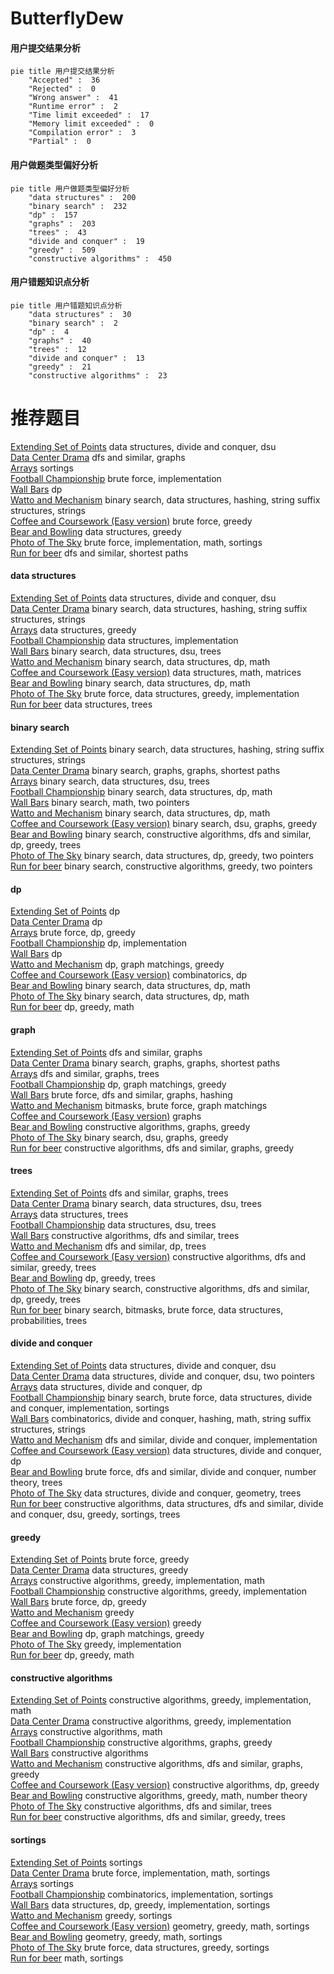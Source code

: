 # ButterflyDew
<!-- tabs:start -->
#### **用户提交结果分析**

```mermaid
pie title 用户提交结果分析
    "Accepted" :  36
    "Rejected" :  0
    "Wrong answer" :  41
    "Runtime error" :  2
    "Time limit exceeded" :  17
    "Memory limit exceeded" :  0
    "Compilation error" :  3
    "Partial" :  0
```
#### **用户做题类型偏好分析**

```mermaid
pie title 用户做题类型偏好分析
    "data structures" :  200
    "binary search" :  232
    "dp" :  157
    "graphs" :  203
    "trees" :  43
    "divide and conquer" :  19
    "greedy" :  509
    "constructive algorithms" :  450
```
#### **用户错题知识点分析**

```mermaid
pie title 用户错题知识点分析
    "data structures" :  30
    "binary search" :  2
    "dp" :  4
    "graphs" :  40
    "trees" :  12
    "divide and conquer" :  13
    "greedy" :  21
    "constructive algorithms" :  23
```
<!-- tabs:end -->
# 推荐题目
[Extending Set of Points](http://codeforces.com/problemset/problem/1140/F)		data structures,
                        divide and conquer,
                        dsu		  
[Data Center Drama](http://codeforces.com/problemset/problem/527/E)		dfs and similar,
                        graphs		  
[Arrays](http://codeforces.com/problemset/problem/572/A)		sortings		  
[Football Championship](http://codeforces.com/problemset/problem/200/C)		brute force,
                        implementation		  
[Wall Bars](http://codeforces.com/problemset/problem/268/D)		dp		  
[Watto and Mechanism](http://codeforces.com/problemset/problem/514/C)		binary search,
                        data structures,
                        hashing,
                        string suffix structures,
                        strings		  
[Coffee and Coursework (Easy version)](http://codeforces.com/problemset/problem/1118/D1)		brute force,
                        greedy		  
[Bear and Bowling](http://codeforces.com/problemset/problem/573/E)		data structures,
                        greedy		  
[Photo of The Sky](https://codeforces.com/contest/1013/problem/C)		brute force,
                        implementation,
                        math,
                        sortings		  
[Run for beer](http://codeforces.com/problemset/problem/575/G)		dfs and similar,
                        shortest paths		  
<!-- tabs:start -->
#### **data structures**
[Extending Set of Points](http://codeforces.com/problemset/problem/1140/F)		data structures,
                        divide and conquer,
                        dsu		  
[Data Center Drama](http://codeforces.com/problemset/problem/514/C)		binary search,
                        data structures,
                        hashing,
                        string suffix structures,
                        strings		  
[Arrays](http://codeforces.com/problemset/problem/573/E)		data structures,
                        greedy		  
[Football Championship](http://codeforces.com/problemset/problem/367/A)		data structures,
                        implementation		  
[Wall Bars](http://codeforces.com/problemset/problem/571/D)		binary search,
                        data structures,
                        dsu,
                        trees		  
[Watto and Mechanism](http://codeforces.com/problemset/problem/573/B)		binary search,
                        data structures,
                        dp,
                        math		  
[Coffee and Coursework (Easy version)](http://codeforces.com/problemset/problem/575/A)		data structures,
                        math,
                        matrices		  
[Bear and Bowling](https://codeforces.com/contest/574/problem/D)		binary search,
                        data structures,
                        dp,
                        math		  
[Photo of The Sky](http://codeforces.com/problemset/problem/1340/A)		brute force,
                        data structures,
                        greedy,
                        implementation		  
[Run for beer](http://codeforces.com/problemset/problem/1110/F)		data structures,
                        trees		  
#### **binary search**
[Extending Set of Points](http://codeforces.com/problemset/problem/514/C)		binary search,
                        data structures,
                        hashing,
                        string suffix structures,
                        strings		  
[Data Center Drama](https://codeforces.com/contest/1261/problem/C)		binary search,
                        graphs,
                        graphs,
                        shortest paths		  
[Arrays](http://codeforces.com/problemset/problem/571/D)		binary search,
                        data structures,
                        dsu,
                        trees		  
[Football Championship](http://codeforces.com/problemset/problem/573/B)		binary search,
                        data structures,
                        dp,
                        math		  
[Wall Bars](http://codeforces.com/problemset/problem/309/A)		binary search,
                        math,
                        two pointers		  
[Watto and Mechanism](https://codeforces.com/contest/574/problem/D)		binary search,
                        data structures,
                        dp,
                        math		  
[Coffee and Coursework (Easy version)](http://codeforces.com/problemset/problem/1108/F)		binary search,
                        dsu,
                        graphs,
                        greedy		  
[Bear and Bowling](http://codeforces.com/problemset/problem/1442/E)		binary search,
                        constructive algorithms,
                        dfs and similar,
                        dp,
                        greedy,
                        trees		  
[Photo of The Sky](http://codeforces.com/problemset/problem/1492/C)		binary search,
                        data structures,
                        dp,
                        greedy,
                        two pointers		  
[Run for beer](http://codeforces.com/problemset/problem/1463/D)		binary search,
                        constructive algorithms,
                        greedy,
                        two pointers		  
#### **dp**
[Extending Set of Points](http://codeforces.com/problemset/problem/268/D)		dp		  
[Data Center Drama](http://codeforces.com/problemset/problem/106/C)		dp		  
[Arrays](http://codeforces.com/problemset/problem/1384/B1)		brute force,
                        dp,
                        greedy		  
[Football Championship](http://codeforces.com/problemset/problem/1239/E)		dp,
                        implementation		  
[Wall Bars](http://codeforces.com/problemset/problem/1107/E)		dp		  
[Watto and Mechanism](http://codeforces.com/problemset/problem/353/E)		dp,
                        graph matchings,
                        greedy		  
[Coffee and Coursework (Easy version)](http://codeforces.com/problemset/problem/1237/F)		combinatorics,
                        dp		  
[Bear and Bowling](http://codeforces.com/problemset/problem/573/B)		binary search,
                        data structures,
                        dp,
                        math		  
[Photo of The Sky](https://codeforces.com/contest/574/problem/D)		binary search,
                        data structures,
                        dp,
                        math		  
[Run for beer](http://codeforces.com/problemset/problem/1113/A)		dp,
                        greedy,
                        math		  
#### **graph**
[Extending Set of Points](http://codeforces.com/problemset/problem/527/E)		dfs and similar,
                        graphs		  
[Data Center Drama](https://codeforces.com/contest/1261/problem/C)		binary search,
                        graphs,
                        graphs,
                        shortest paths		  
[Arrays](http://codeforces.com/problemset/problem/575/B)		dfs and similar,
                        graphs,
                        trees		  
[Football Championship](http://codeforces.com/problemset/problem/353/E)		dp,
                        graph matchings,
                        greedy		  
[Wall Bars](http://codeforces.com/problemset/problem/574/B)		brute force,
                        dfs and similar,
                        graphs,
                        hashing		  
[Watto and Mechanism](http://codeforces.com/problemset/problem/575/C)		bitmasks,
                        brute force,
                        graph matchings		  
[Coffee and Coursework (Easy version)](http://codeforces.com/problemset/problem/1267/F)		graphs		  
[Bear and Bowling](http://codeforces.com/problemset/problem/1368/E)		constructive algorithms,
                        graphs,
                        greedy		  
[Photo of The Sky](http://codeforces.com/problemset/problem/1108/F)		binary search,
                        dsu,
                        graphs,
                        greedy		  
[Run for beer](http://codeforces.com/problemset/problem/571/C)		constructive algorithms,
                        dfs and similar,
                        graphs,
                        greedy		  
#### **trees**
[Extending Set of Points](http://codeforces.com/problemset/problem/575/B)		dfs and similar,
                        graphs,
                        trees		  
[Data Center Drama](http://codeforces.com/problemset/problem/571/D)		binary search,
                        data structures,
                        dsu,
                        trees		  
[Arrays](http://codeforces.com/problemset/problem/1110/F)		data structures,
                        trees		  
[Football Championship](http://codeforces.com/problemset/problem/1009/F)		data structures,
                        dsu,
                        trees		  
[Wall Bars](http://codeforces.com/problemset/problem/573/C)		constructive algorithms,
                        dfs and similar,
                        trees		  
[Watto and Mechanism](http://codeforces.com/problemset/problem/161/D)		dfs and similar,
                        dp,
                        trees		  
[Coffee and Coursework (Easy version)](http://codeforces.com/problemset/problem/1325/C)		constructive algorithms,
                        dfs and similar,
                        greedy,
                        trees		  
[Bear and Bowling](http://codeforces.com/problemset/problem/1481/F)		dp,
                        greedy,
                        trees		  
[Photo of The Sky](http://codeforces.com/problemset/problem/1442/E)		binary search,
                        constructive algorithms,
                        dfs and similar,
                        dp,
                        greedy,
                        trees		  
[Run for beer](http://codeforces.com/problemset/problem/1479/D)		binary search,
                        bitmasks,
                        brute force,
                        data structures,
                        probabilities,
                        trees		  
#### **divide and conquer**
[Extending Set of Points](http://codeforces.com/problemset/problem/1140/F)		data structures,
                        divide and conquer,
                        dsu		  
[Data Center Drama](http://codeforces.com/problemset/problem/1156/E)		data structures,
                        divide and conquer,
                        dsu,
                        two pointers		  
[Arrays](http://codeforces.com/problemset/problem/573/D)		data structures,
                        divide and conquer,
                        dp		  
[Football Championship](http://codeforces.com/problemset/problem/1461/D)		binary search,
                        brute force,
                        data structures,
                        divide and conquer,
                        implementation,
                        sortings		  
[Wall Bars](http://codeforces.com/problemset/problem/1466/G)		combinatorics,
                        divide and conquer,
                        hashing,
                        math,
                        string suffix structures,
                        strings		  
[Watto and Mechanism](http://codeforces.com/problemset/problem/1490/D)		dfs and similar,
                        divide and conquer,
                        implementation		  
[Coffee and Coursework (Easy version)](https://codeforces.com/contest/1483/problem/C)		data structures,
                        divide and conquer,
                        dp		  
[Bear and Bowling](http://codeforces.com/problemset/problem/1491/E)		brute force,
                        dfs and similar,
                        divide and conquer,
                        number theory,
                        trees		  
[Photo of The Sky](http://codeforces.com/problemset/problem/1303/G)		data structures,
                        divide and conquer,
                        geometry,
                        trees		  
[Run for beer](http://codeforces.com/problemset/problem/1494/D)		constructive algorithms,
                        data structures,
                        dfs and similar,
                        divide and conquer,
                        dsu,
                        greedy,
                        sortings,
                        trees		  
#### **greedy**
[Extending Set of Points](http://codeforces.com/problemset/problem/1118/D1)		brute force,
                        greedy		  
[Data Center Drama](http://codeforces.com/problemset/problem/573/E)		data structures,
                        greedy		  
[Arrays](http://codeforces.com/problemset/problem/1313/B)		constructive algorithms,
                        greedy,
                        implementation,
                        math		  
[Football Championship](http://codeforces.com/problemset/problem/1187/C)		constructive algorithms,
                        greedy,
                        implementation		  
[Wall Bars](http://codeforces.com/problemset/problem/1384/B1)		brute force,
                        dp,
                        greedy		  
[Watto and Mechanism](http://codeforces.com/problemset/problem/1082/B)		greedy		  
[Coffee and Coursework (Easy version)](http://codeforces.com/problemset/problem/494/A)		greedy		  
[Bear and Bowling](http://codeforces.com/problemset/problem/353/E)		dp,
                        graph matchings,
                        greedy		  
[Photo of The Sky](http://codeforces.com/problemset/problem/574/A)		greedy,
                        implementation		  
[Run for beer](http://codeforces.com/problemset/problem/1113/A)		dp,
                        greedy,
                        math		  
#### **constructive algorithms**
[Extending Set of Points](http://codeforces.com/problemset/problem/1313/B)		constructive algorithms,
                        greedy,
                        implementation,
                        math		  
[Data Center Drama](http://codeforces.com/problemset/problem/1187/C)		constructive algorithms,
                        greedy,
                        implementation		  
[Arrays](http://codeforces.com/problemset/problem/1401/A)		constructive algorithms,
                        math		  
[Football Championship](http://codeforces.com/problemset/problem/1368/E)		constructive algorithms,
                        graphs,
                        greedy		  
[Wall Bars](http://codeforces.com/problemset/problem/301/A)		constructive algorithms		  
[Watto and Mechanism](http://codeforces.com/problemset/problem/571/C)		constructive algorithms,
                        dfs and similar,
                        graphs,
                        greedy		  
[Coffee and Coursework (Easy version)](http://codeforces.com/problemset/problem/1108/D)		constructive algorithms,
                        dp,
                        greedy		  
[Bear and Bowling](https://codeforces.com/contest/1150/problem/C)		constructive algorithms,
                        greedy,
                        math,
                        number theory		  
[Photo of The Sky](http://codeforces.com/problemset/problem/573/C)		constructive algorithms,
                        dfs and similar,
                        trees		  
[Run for beer](http://codeforces.com/problemset/problem/1325/C)		constructive algorithms,
                        dfs and similar,
                        greedy,
                        trees		  
#### **sortings**
[Extending Set of Points](http://codeforces.com/problemset/problem/572/A)		sortings		  
[Data Center Drama](https://codeforces.com/contest/1013/problem/C)		brute force,
                        implementation,
                        math,
                        sortings		  
[Arrays](http://codeforces.com/problemset/problem/334/B)		sortings		  
[Football Championship](http://codeforces.com/problemset/problem/459/B)		combinatorics,
                        implementation,
                        sortings		  
[Wall Bars](https://codeforces.com/contest/528/problem/B)		data structures,
                        dp,
                        greedy,
                        implementation,
                        sortings		  
[Watto and Mechanism](http://codeforces.com/problemset/problem/1110/B)		greedy,
                        sortings		  
[Coffee and Coursework (Easy version)](https://codeforces.com/contest/1496/problem/C)		geometry,
                        greedy,
                        math,
                        sortings		  
[Bear and Bowling](http://codeforces.com/problemset/problem/1495/A)		geometry,
                        greedy,
                        math,
                        sortings		  
[Photo of The Sky](http://codeforces.com/problemset/problem/1497/A)		brute force,
                        data structures,
                        greedy,
                        sortings		  
[Run for beer](http://codeforces.com/problemset/problem/1427/A)		math,
                        sortings		  
<!-- tabs:end -->
